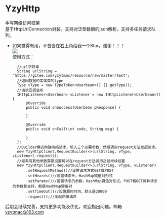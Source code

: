 # YzyHttp
手写网络访问框架  
基于HttpUrlConnection封装。支持对泛型数据的json解析。支持多任务请求队列。  
- 如果觉得有用，不吝啬在右上角给我一个Star。谢谢！！！  
![](https://raw.githubusercontent.com/yzytmac/yzytmac.github.io/master/images/star.png)  
使用方式：  

        //url字符串
        String urlString = "https://gitee.com/yzytmac/resource/raw/master/test";
        //返回数据的实体类的type
        Type vType = new TypeToken<Userbean>() {}.getType();
        //请求回调监听
        IHttpListener<Userbean> vListener = new IHttpListener<Userbean>() {
            @Override
            public void onSuccess(Userbean pResponse) {
                
            }

            @Override
            public void onFail(int code, String msg) {

            }
        };
        //Builder模式构建网络请求，填入三个必要参数，然后调用request方法发起请求。
        new YzyHttpClient.RequestBuilder<>(urlString, vType, vListener).request();
        //如果有其他参数需要设置可以在request方法调用之前继续设置
        new YzyHttpClient.RequestBuilder<>(urlString, vType, vListener)
            .setRequestMethod()//设置请求方式GET或POST
            .setHeards()//设置请求头，HashMap键值对形式
            .setParams()//设置请求的参数，HashMap键值对形式。POST和GET两种请求的参数都支持，都是HashMap键值对
            .setTimeOut()//设置超时时间，默认是20000
            .request();//发起网络请求  
后期会继续完善，支持更多功能及优化，欢迎指出问题。邮箱 yzytmac@163.com   


